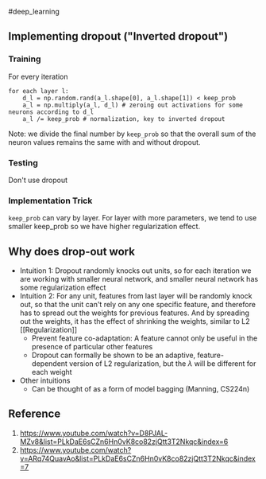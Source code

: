 #deep_learning 
## Implementing dropout ("Inverted dropout")
### Training
For every iteration
```
for each layer l:
	d_l = np.random.rand(a_l.shape[0], a_l.shape[1]) < keep_prob
	a_l = np.multiply(a_l, d_l) # zeroing out activations for some neurons according to d_l
	a_l /= keep_prob # normalization, key to inverted dropout
```
Note: we divide the final number by `keep_prob` so that the overall sum of the neuron values remains the same with and without dropout.

### Testing
Don't use dropout

### Implementation Trick
`keep_prob` can vary by layer. For layer with more parameters, we tend to use smaller keep_prob so we have higher regularization effect.

## Why does drop-out work
- Intuition 1: Dropout randomly knocks out units, so for each iteration we are working with smaller neural network, and smaller neural network has some regularization effect
- Intuition 2: For any unit, features from last layer will be randomly knock out, so that the unit can't rely on any one specific feature, and therefore has to spread out the weights for previous features. And by spreading out the weights, it has the effect of shrinking the weights, similar to L2 [[Regularization]]
	- Prevent feature co-adaptation: A feature cannot only be useful in the presence of particular other features
	- Dropout can formally be shown to be an adaptive, feature-dependent version of L2 regularization, but the $\lambda$ will be different for each weight
- Other intuitions
	- Can be thought of as a form of model bagging (Manning, CS224n)

## Reference
1. https://www.youtube.com/watch?v=D8PJAL-MZv8&list=PLkDaE6sCZn6Hn0vK8co82zjQtt3T2Nkqc&index=6
2. https://www.youtube.com/watch?v=ARq74QuavAo&list=PLkDaE6sCZn6Hn0vK8co82zjQtt3T2Nkqc&index=7
